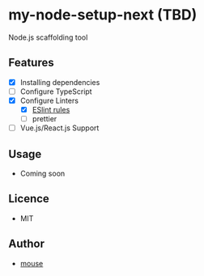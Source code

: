 # my-node-setup-next (TBD)

Node.js scaffolding tool

## Features

- [x] Installing dependencies
- [ ] Configure TypeScript
- [x] Configure Linters
  - [x] [ESlint rules](https://github.com/mouse484/eslint-config)
  - [ ] prettier
- [ ] Vue.js/React.js Support

## Usage

- Coming soon

## Licence

- MIT

## Author

- [mouse](https://github.com/mouse484)
